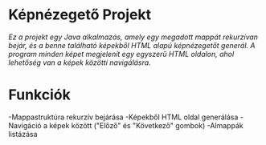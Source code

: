 # **Képnézegető Projekt**

*Ez a projekt egy Java alkalmazás, amely egy megadott mappát rekurzívan bejár, és a benne található képekből HTML alapú képnézegetőt generál. A program minden képet megjelenít egy egyszerű HTML oldalon, ahol lehetőség van a képek közötti navigálásra.*

# **Funkciók**

-Mappastruktúra rekurzív bejárása
-Képekből HTML oldal generálása
-Navigáció a képek között ("Előző" és "Következő" gombok)
-Almappák listázása